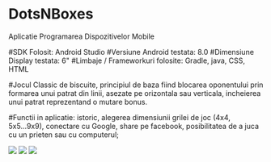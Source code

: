 # DotsNBoxes
Aplicatie Programarea Dispozitivelor Mobile

#SDK Folosit: Android Studio
#Versiune Android testata: 8.0
#Dimensiune Display testata: 6"
#Limbaje / Frameworkuri folosite: Gradle, java, CSS, HTML

#Jocul Classic de biscuite, principiul de baza fiind blocarea oponentului prin formarea unui patrat din linii, asezate pe orizontala sau verticala, incheierea unui patrat reprezentand o mutare bonus.

#Functii in aplicatie: istoric, alegerea dimensiunii grilei de joc (4x4, 5x5...9x9), conectare cu Google, share pe facebook, posibilitatea de a juca cu un prieten sau cu computerul;

<img src="https://github.com/science-uab/mobile-2020/blob/master/Andres%20Marius%20Constantin/screen1.jpeg"></img>
<img src="https://github.com/science-uab/mobile-2020/blob/master/Andres%20Marius%20Constantin/screen2.jpeg"></img>
<img src="https://github.com/science-uab/mobile-2020/blob/master/Andres%20Marius%20Constantin/screen3.jpeg"></img>